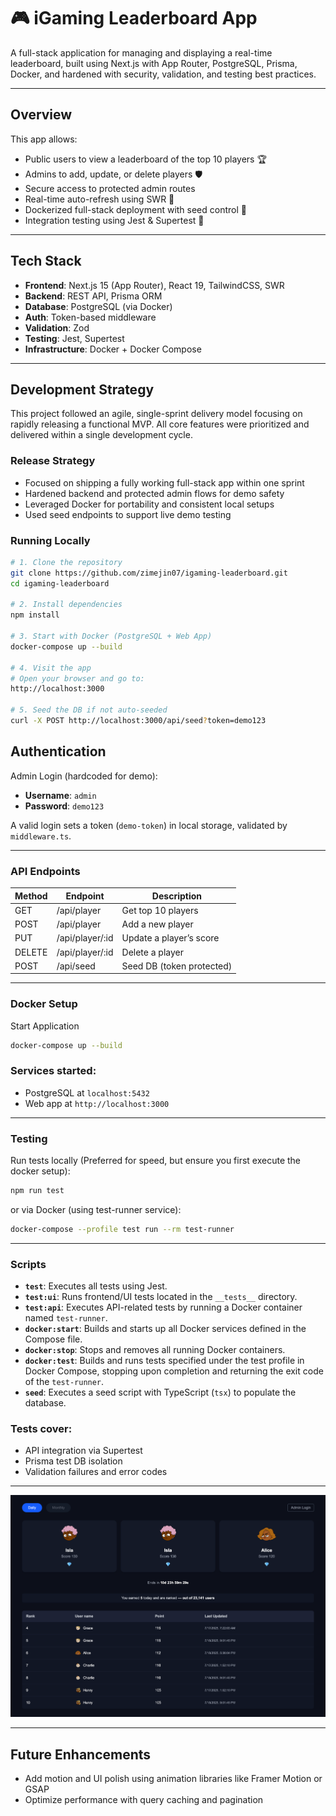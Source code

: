 # 🎮 iGaming Leaderboard App

A full-stack application for managing and displaying a real-time leaderboard, built using Next.js with App Router, PostgreSQL, Prisma, Docker, and hardened with security, validation, and testing best practices.

---

## Overview

This app allows:

- Public users to view a leaderboard of the top 10 players 🏆
- Admins to add, update, or delete players 🛡️
- Secure access to protected admin routes
- Real-time auto-refresh using SWR 🔄
- Dockerized full-stack deployment with seed control 🐳
- Integration testing using Jest & Supertest 🧪

---

## Tech Stack

- **Frontend**: Next.js 15 (App Router), React 19, TailwindCSS, SWR
- **Backend**: REST API, Prisma ORM
- **Database**: PostgreSQL (via Docker)
- **Auth**: Token-based middleware
- **Validation**: Zod
- **Testing**: Jest, Supertest
- **Infrastructure**: Docker + Docker Compose

---

## Development Strategy

This project followed an agile, single-sprint delivery model focusing on rapidly releasing a functional MVP. All core features were prioritized and delivered within a single development cycle.

### Release Strategy

- Focused on shipping a fully working full-stack app within one sprint
- Hardened backend and protected admin flows for demo safety
- Leveraged Docker for portability and consistent local setups
- Used seed endpoints to support live demo testing

### Running Locally

```bash
# 1. Clone the repository
git clone https://github.com/zimejin07/igaming-leaderboard.git
cd igaming-leaderboard

# 2. Install dependencies
npm install

# 3. Start with Docker (PostgreSQL + Web App)
docker-compose up --build

# 4. Visit the app
# Open your browser and go to:
http://localhost:3000

# 5. Seed the DB if not auto-seeded
curl -X POST http://localhost:3000/api/seed?token=demo123
```

## Authentication

Admin Login (hardcoded for demo):

- **Username**: `admin`
- **Password**: `demo123`

A valid login sets a token (`demo-token`) in local storage, validated by `middleware.ts`.

---

### API Endpoints

| Method | Endpoint        | Description                  |
|--------|-----------------|------------------------------|
| GET    | /api/player     | Get top 10 players           |
| POST   | /api/player     | Add a new player             |
| PUT    | /api/player/:id | Update a player’s score      |
| DELETE | /api/player/:id | Delete a player              |
| POST   | /api/seed       | Seed DB (token protected)    |

---

### Docker Setup

Start Application

```bash
docker-compose up --build
```

### Services started:

- PostgreSQL at `localhost:5432`
- Web app at `http://localhost:3000`

---

### Testing

Run tests locally (Preferred for speed, but ensure you first execute the docker setup):

```bash
npm run test
```

or via Docker (using test-runner service):

```bash
docker-compose --profile test run --rm test-runner
```

---

### Scripts

- **`test`**: Executes all tests using Jest.
- **`test:ui`**: Runs frontend/UI tests located in the `__tests__` directory.
- **`test:api`**: Executes API-related tests by running a Docker container named `test-runner`.
- **`docker:start`**: Builds and starts up all Docker services defined in the Compose file.
- **`docker:stop`**: Stops and removes all running Docker containers.
- **`docker:test`**: Builds and runs tests specified under the test profile in Docker Compose, stopping upon completion and returning the exit code of the `test-runner`.
- **`seed`**: Executes a seed script with TypeScript (`tsx`) to populate the database.

### Tests cover:

- API integration via Supertest
- Prisma test DB isolation
- Validation failures and error codes

---

<p align="center">
  <img src="/public/preview.png" alt="App Preview" width="600"/>
</p>

---

## Future Enhancements

- Add motion and UI polish using animation libraries like Framer Motion or GSAP
- Optimize performance with query caching and pagination